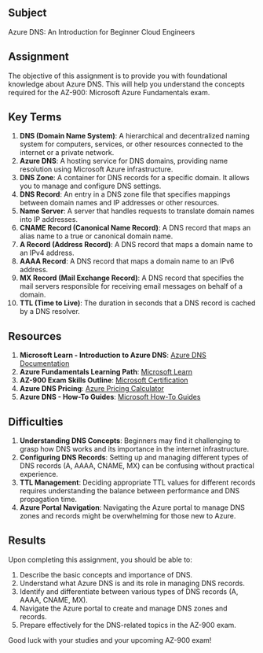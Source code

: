 ## Subject
Azure DNS: An Introduction for Beginner Cloud Engineers

## Assignment
The objective of this assignment is to provide you with foundational knowledge about Azure DNS. This will help you understand the concepts required for the AZ-900: Microsoft Azure Fundamentals exam.

## Key Terms
1. **DNS (Domain Name System)**: A hierarchical and decentralized naming system for computers, services, or other resources connected to the internet or a private network.
2. **Azure DNS**: A hosting service for DNS domains, providing name resolution using Microsoft Azure infrastructure.
3. **DNS Zone**: A container for DNS records for a specific domain. It allows you to manage and configure DNS settings.
4. **DNS Record**: An entry in a DNS zone file that specifies mappings between domain names and IP addresses or other resources.
5. **Name Server**: A server that handles requests to translate domain names into IP addresses.
6. **CNAME Record (Canonical Name Record)**: A DNS record that maps an alias name to a true or canonical domain name.
7. **A Record (Address Record)**: A DNS record that maps a domain name to an IPv4 address.
8. **AAAA Record**: A DNS record that maps a domain name to an IPv6 address.
9. **MX Record (Mail Exchange Record)**: A DNS record that specifies the mail servers responsible for receiving email messages on behalf of a domain.
10. **TTL (Time to Live)**: The duration in seconds that a DNS record is cached by a DNS resolver.

## Resources
1. **Microsoft Learn - Introduction to Azure DNS**: [Azure DNS Documentation](https://docs.microsoft.com/en-us/azure/dns/dns-overview)
2. **Azure Fundamentals Learning Path**: [Microsoft Learn](https://docs.microsoft.com/en-us/learn/paths/azure-fundamentals/)
3. **AZ-900 Exam Skills Outline**: [Microsoft Certification](https://learn.microsoft.com/en-us/certifications/exams/az-900)
4. **Azure DNS Pricing**: [Azure Pricing Calculator](https://azure.microsoft.com/en-us/pricing/calculator/?service=dns)
5. **Azure DNS - How-To Guides**: [Microsoft How-To Guides](https://docs.microsoft.com/en-us/azure/dns/dns-how-to)

## Difficulties
1. **Understanding DNS Concepts**: Beginners may find it challenging to grasp how DNS works and its importance in the internet infrastructure.
2. **Configuring DNS Records**: Setting up and managing different types of DNS records (A, AAAA, CNAME, MX) can be confusing without practical experience.
3. **TTL Management**: Deciding appropriate TTL values for different records requires understanding the balance between performance and DNS propagation time.
4. **Azure Portal Navigation**: Navigating the Azure portal to manage DNS zones and records might be overwhelming for those new to Azure.

## Results
Upon completing this assignment, you should be able to:
1. Describe the basic concepts and importance of DNS.
2. Understand what Azure DNS is and its role in managing DNS records.
3. Identify and differentiate between various types of DNS records (A, AAAA, CNAME, MX).
4. Navigate the Azure portal to create and manage DNS zones and records.
5. Prepare effectively for the DNS-related topics in the AZ-900 exam.

Good luck with your studies and your upcoming AZ-900 exam!
